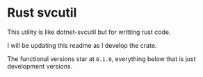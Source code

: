# Rust svcutil

This utility is like dotnet-svcutil but for writting rust code.

I will be updating this readme as I develop the crate.

The functional versions star at `0.1.0`, everything below that is just development versions.
